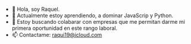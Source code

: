 - 👋 Hola, soy Raquel.
- 🌱 Actualmente estoy aprendiendo, a dominar JavaScrip y Python. 
- 💞️ Estoy buscando colabarar con empresas que me permitan darme mi primera oportunidad en este rango laboral.
- 📫 Contactame: raqui19@icloud.com

<!---
raquelgalicia/raquelgalicia is a ✨ special ✨ repository because its `README.md` (this file) appears on your GitHub profile.
You can click the Preview link to take a look at your changes.
--->
